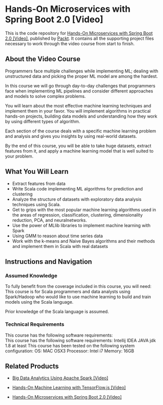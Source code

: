 # Hands-On Microservices with Spring Boot 2.0 [Video]
This is the code repository for [Hands-On Microservices with Spring Boot 2.0 [Video]](https://www.packtpub.com/big-data-and-business-intelligence/hands-machine-learning-scala-and-spark-video?utm_source=github&utm_medium=repository&utm_campaign=9781789342468), published by [Packt](https://www.packtpub.com/?utm_source=github). It contains all the supporting project files necessary to work through the video course from start to finish.
## About the Video Course
Programmers face multiple challenges while implementing ML; dealing with unstructured data and picking the proper ML model are among the hardest.

In this course we will go through day-to-day challenges that programmers face when implementing ML pipelines and consider different approaches and models to solve complex problems.

You will learn about the most effective machine learning techniques and implement them in your favor. You will implement algorithms in practical hands-on projects, building data models and understanding how they work by using different types of algorithm.

Each section of the course deals with a specific machine learning problem and analysis and gives you insights by using real-world datasets.

By the end of this course, you will be able to take huge datasets, extract features from it, and apply a machine learning model that is well suited to your problem.


<H2>What You Will Learn</H2>
<DIV class=book-info-will-learn-text>
<UL>
<LI>Extract features from data 
<LI>Write Scala code implementing ML algorithms for prediction and clustering&nbsp; 
<LI>Analyze the structure of datasets with exploratory data analysis techniques using Scala.&nbsp; 
<LI>Get to grips with the most popular machine learning algorithms used in the areas of regression, classification, clustering, dimensionality reduction, PCA, and neuralnetworks.&nbsp; 
<LI>Use the power of MLlib libraries to implement machine learning with Spark 
<LI>Using GMM to reason about time series data 
<LI>Work with the k-means and Naive Bayes algorithms and their methods and implement them in Scala with real datasets </LI></UL></DIV>

## Instructions and Navigation
### Assumed Knowledge
To fully benefit from the coverage included in this course, you will need:<br/>
This course is for Scala programmers and data analysts using Spark/Hadoop who would like to use machine learning to build and train models using the Scala language.

Prior knowledge of the Scala language is assumed.
### Technical Requirements
This course has the following software requirements:<br/>
This course has the following software requirements:
	Intellij IDEA
	JAVA jdk 1.8 at least
This course has been tested on the following system configuration:
	OS: MAC OSX3
              Processor: Intel i7 
	Memory: 16GB




## Related Products
* [Big Data Analytics Using Apache Spark [Video]](https://www.packtpub.com/big-data-and-business-intelligence/big-data-analytics-using-apache-spark-video?utm_source=github&utm_medium=repository&utm_campaign=9781789134124)

* [Hands-On Machine Learning with TensorFlow.js [Video]](https://www.packtpub.com/application-development/hands-microservices-spring-boot-20-video?utm_source=github&utm_medium=repository&utm_campaign=9781788991551)

* [Hands-On Microservices with Spring Boot 2.0 [Video]](https://www.packtpub.com/application-development/hands-microservices-spring-boot-20-video?utm_source=github&utm_medium=repository&utm_campaign=9781788991551)


